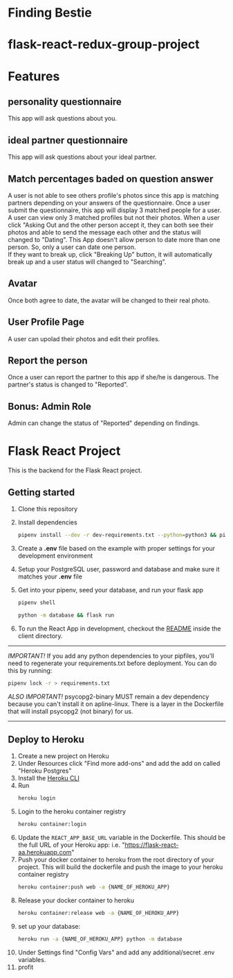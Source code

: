# Finding Bestie
# flask-react-redux-group-project


# Features
## personality questionnaire
This app will ask questions about you. 

## ideal partner questionnaire
This app will ask questions about your ideal partner.

## Match percentages baded on question answer
A user is not able to see others profile's photos since this app is matching partners depending on your answers of the questionnaire. 
Once a user submit the questionnaire, this app will display 3 matched people for a user. 
A user can view only 3 matched profiles but not their photos.
When a user click "Asking Out and the other person accept it, they can both see their photos and able to send the message each other and the status will changed to "Dating".
This App doesn't allow person to date more than one person. So, only a user can date one person.  
If they want to break up, click "Breaking Up" button, it will automatically break up and a user status will changed to "Searching".


## Avatar
Once both agree to date, the avatar will be changed to their real photo. 

## User Profile Page
A user can upolad their photos and edit their profiles. 

## Report the person
Once a user can report the partner to this app if she/he is dangerous. The partner's status is changed to "Reported".




## Bonus: Admin Role 
Admin can change the status of "Reported" depending on findings. 


# Flask React Project

This is the backend for the Flask React project.

## Getting started

1. Clone this repository

2. Install dependencies
   ```bash
   pipenv install --dev -r dev-requirements.txt --python=python3 && pipenv install -r requirements.txt
   ```

3. Create a **.env** file based on the example with proper settings for your
   development environment
4. Setup your PostgreSQL user, password and database and make sure it matches your **.env** file

5. Get into your pipenv, seed your database, and run your flask app

   ```bash
   pipenv shell
   ```

   ```bash
   python -m database && flask run
   ```
6. To run the React App in development, checkout the [README](./client/README.md) inside the client directory.




***
*IMPORTANT!*
   If you add any python dependencies to your pipfiles, you'll need to regenerate your requirements.txt before deployment.
   You can do this by running:
   ```bash
   pipenv lock -r > requirements.txt
   ```

*ALSO IMPORTANT!*
   psycopg2-binary MUST remain a dev dependency because you can't install it on apline-linux.
   There is a layer in the Dockerfile that will install psycopg2 (not binary) for us.
***


## Deploy to Heroku

1. Create a new project on Heroku
2. Under Resources click "Find more add-ons" and add the add on called "Heroku Postgres"
3. Install the [Heroku CLI](https://devcenter.heroku.com/articles/heroku-command-line)
4. Run
   ```bash
   heroku login
   ```
5. Login to the heroku container registry
   ```bash
   heroku container:login
   ```
6. Update the `REACT_APP_BASE_URL` variable in the Dockerfile.
   This should be the full URL of your Heroku app: i.e. "https://flask-react-aa.herokuapp.com"
7. Push your docker container to heroku from the root directory of your project.
   This will build the dockerfile and push the image to your heroku container registry
   ```bash
   heroku container:push web -a {NAME_OF_HEROKU_APP}
   ```
8. Release your docker container to heroku
   ```bash
   heroku container:release web -a {NAME_OF_HEROKU_APP}
   ```
9. set up your database:
   ```bash
   heroku run -a {NAME_OF_HEROKU_APP} python -m database
   ```
10. Under Settings find "Config Vars" and add any additional/secret .env variables.
11. profit
